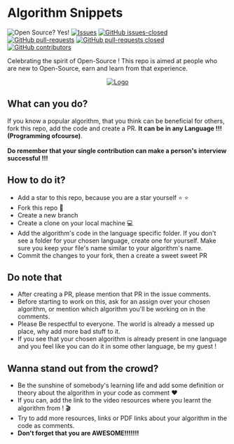 # Algorithm Snippets
![Open Source? Yes!](https://badgen.net/badge/Open%20Source%20%3F/Yes%21/blue?icon=github) [![Issues](https://img.shields.io/github/issues/Nikzy7/Algorithm-Snippets)](https://github.com/Nikzy7/Algorithm-Snippets/issues) [![GitHub issues-closed](https://img.shields.io/github/issues-closed/Nikzy7/Algorithm-Snippets)](https://GitHub.com/Nikzy7/Algorithm-Snippets/issues?q=is%3Aissue+is%3Aclosed) [![GitHub pull-requests](https://img.shields.io/github/issues-pr/Nikzy7/Algorithm-Snippets)](https://GitHub.com/Nikzy7/Algorithm-Snippets/pull/) [![GitHub pull-requests closed](https://img.shields.io/github/issues-pr-closed/Nikzy7/Algorithm-Snippets)](https://GitHub.com/Nikzy7/Algorithm-Snippets/pull/) [![GitHub contributors](https://img.shields.io/github/contributors/Nikzy7/Algorithm-Snippets)](https://GitHub.com/Nikzy7/Algorithm-Snippets/graphs/contributors/)<br>



Celebrating the spirit of Open-Source ! This repo is aimed at people who are new to Open-Source, earn and learn from that experience.

<p align="center">
  <a href="https://hacktoberfest.digitalocean.com/">
    <img src="https://i.ibb.co/4FjRdbH/Logo-Sponsors-Light.png" alt="Logo">
  </a>
</p>

## What can you do?
If you know a popular algorithm, that you think can be beneficial for others, fork this repo, add the code and create a PR. **It can be in any Language !!! (Programming ofcourse)**.<br><br>
**Do remember that your single contribution can make a person's interview successful !!!**

## How to do it?
- Add a star to this repo, because you are a star yourself :star: :star:
- Fork this repo :fork_and_knife:
- Create a new branch
- Create a clone on your local machine :computer:
- Add the algorithm's code in the language specific folder. If you don't see a folder for your chosen language, create one for yourself. Make sure you keep your file's name similar to your algorithm's name.
- Commit the changes to your fork, then a create a sweet sweet PR

## Do note that
- After creating a PR, please mention that PR in the issue comments.
- Before starting to work on this, ask for an assign over your chosen algorithm, or mention which algorithm you'll be working on in the comments.
- Please Be respectful to everyone. The world is already a messed up place, why add more bad stuff to it.
- If you see that your chosen algorithm is already present in one language and you feel like you can do it in some other language, be my guest !

## Wanna stand out from the crowd?
- Be the sunshine of somebody's learning life and add some definition or theory about the algorithm in your code as comment :heart:
- If you can, add the link to the video resources where you learnt the algorithm from ! :clapper:
- Try to add more resources, links or PDF links about your algorithm in the code as comments.
- **Don't forget that you are AWESOME!!!!!!!**
